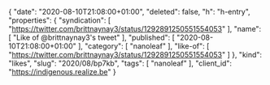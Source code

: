 {
  "date": "2020-08-10T21:08:00+01:00",
  "deleted": false,
  "h": "h-entry",
  "properties": {
    "syndication": [
      "https://twitter.com/brittnaynay3/status/1292891250551554053"
    ],
    "name": [
      "Like of @brittnaynay3's tweet"
    ],
    "published": [
      "2020-08-10T21:08:00+01:00"
    ],
    "category": [
      "nanoleaf"
    ],
    "like-of": [
      "https://twitter.com/brittnaynay3/status/1292891250551554053"
    ]
  },
  "kind": "likes",
  "slug": "2020/08/bp7kb",
  "tags": [
    "nanoleaf"
  ],
  "client_id": "https://indigenous.realize.be"
}
